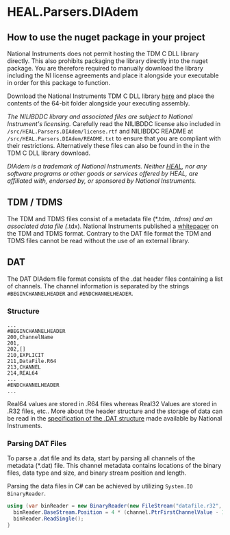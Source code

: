 # HEAL.Parsers.DIAdem


## How to use the nuget package in your project
National Instruments does not permit hosting the TDM C DLL library directly. This also prohibits packaging the library directly into the nuget package. You are therefore required to manually download the library including the NI license agreements and place it alongside your executable in order for this package to function.

Download the National Instruments TDM C DLL library [here](https://www.ni.com/content/dam/web/product-documentation/c_dll_tdm.zip) and place the contents of the 64-bit folder alongside your executing assembly.

*The NILIBDDC library and associated files are subject to National Instrument's licensing.* Carefully read the NILIBDDC license also included in `/src/HEAL.Parsers.DIAdem/license.rtf` and NILIBDDC README at `/src/HEAL.Parsers.DIAdem/README.txt` to ensure that you are compliant with their restrictions. Alternatively these files can also be found in the in the TDM C DLL library download. 

*DIAdem is a trademark of National Instruments. Neither [HEAL](https://heal.heuristiclab.com/), nor any software programs or other goods or services offered by HEAL, are affiliated with, endorsed by, or sponsored by National Instruments.*

## TDM / TDMS 
The TDM and TDMS files consist of a metadata file (*.tdm, *.tdms) and an associated data file (*.tdx). National Instruments published a [whitepaper](http://www.ni.com/white-paper/3727/en/#toc4) on the TDM and TDMS format. Contrary to the DAT file format the TDM and TDMS files cannot be read without the use of an external library.

## DAT
The DAT DIAdem file format consists of the .dat header files containing a list of channels. The channel information is separated by the strings `#BEGINCHANNELHEADER` and `#ENDCHANNELHEADER`.

### Structure
```
...
#BEGINCHANNELHEADER
200,ChannelName
201,
202,[]
210,EXPLICIT
211,DataFile.R64
213,CHANNEL
214,REAL64
...
#ENDCHANNELHEADER
...
```
Real64 values are stored in .R64 files whereas Real32 Values are stored in .R32 files, etc.. More about the header structure and the storage of data can be read in the [specification of the .DAT structure](http://digital.ni.com/public.nsf/allkb/7c72161d9b13ef1086256ce8007f570b/$FILE/dmheader.pdf) made available by National Instruments.

### Parsing DAT Files

To parse a .dat file and its data, start by parsing all channels of the metadata (*.dat) file. This channel metadata contains locations of the binary files, data type and size, and binary stream position and length. 

Parsing the data files in C# can be achieved by utilizing `System.IO BinaryReader`.
```csharp
using (var binReader = new BinaryReader(new FileStream("datafile.r32", FileMode.Open))) {
  binReader.BaseStream.Position = 4 * (channel.PtrFirstChannelValue - 1);
  binReader.ReadSingle();
}
```
